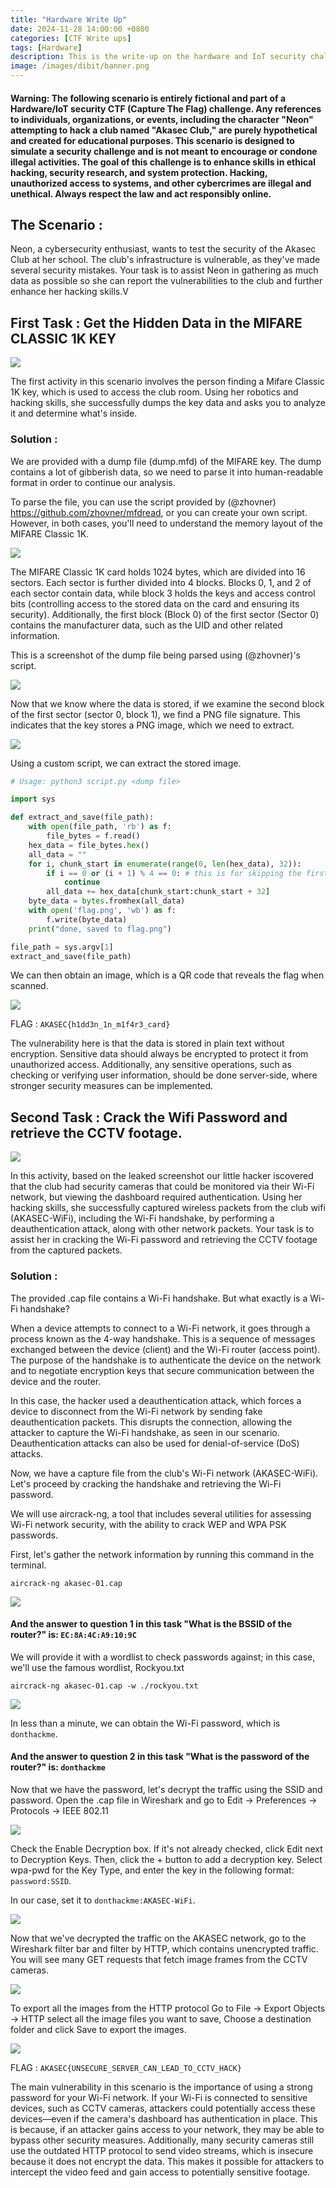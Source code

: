 ```yaml
---
title: "Hardware Write Up"
date: 2024-11-28 14:00:00 +0800
categories: [CTF Write ups]
tags: [Hardware]
description: This is the write-up on the hardware and IoT security challenges that I made and presented for the DIBIT event at INPT School in Rabat, Morocco.
image: /images/dibit/banner.png
---
```


#### Warning: The following scenario is entirely fictional and part of a Hardware/IoT security CTF (Capture The Flag) challenge. Any references to individuals, organizations, or events, including the character "Neon" attempting to hack a club named "Akasec Club," are purely hypothetical and created for educational purposes. This scenario is designed to simulate a security challenge and is not meant to encourage or condone illegal activities. The goal of this challenge is to enhance skills in ethical hacking, security research, and system protection. Hacking, unauthorized access to systems, and other cybercrimes are illegal and unethical. Always respect the law and act responsibly online.

## The Scenario :

Neon, a cybersecurity enthusiast, wants to test the security of the Akasec Club at her school. The club's infrastructure is vulnerable, as they've made several security mistakes. Your task is to assist Neon in gathering as much data as possible so she can report the vulnerabilities to the club and further enhance her hacking skills.V

## First Task : Get the Hidden Data in the MIFARE CLASSIC 1K KEY

![](/images/dibit/arduino-cir.png)

The first activity in this scenario involves the person finding a Mifare Classic 1K key, which is used to access the club room. Using her robotics and hacking skills, she successfully dumps the key data and asks you to analyze it and determine what's inside.

### Solution :

We are provided with a dump file (dump.mfd) of the MIFARE key. The dump contains a lot of gibberish data, so we need to parse it into human-readable format in order to continue our analysis.

To parse the file, you can use the script provided by (@zhovner) https://github.com/zhovner/mfdread, or you can create your own script. However, in both cases, you'll need to understand the memory layout of the MIFARE Classic 1K.

![](/images/dibit/layout.png)

The MIFARE Classic 1K card holds 1024 bytes, which are divided into 16 sectors. Each sector is further divided into 4 blocks. Blocks 0, 1, and 2 of each sector contain data, while block 3 holds the keys and access control bits (controlling access to the stored data on the card and ensuring its security). Additionally, the first block (Block 0) of the first sector (Sector 0) contains the manufacturer data, such as the UID and other related information.

This is a screenshot of the dump file being parsed using (@zhovner)'s script.

![](/images/dibit/parse.png)

Now that we know where the data is stored, if we examine the second block of the first sector (sector 0, block 1), we find a PNG file signature. This indicates that the key stores a PNG image, which we need to extract.

![](/images/dibit/unhex.png)

Using a custom script, we can extract the stored image.

```py
# Usage: python3 script.py <dump file>

import sys

def extract_and_save(file_path):
    with open(file_path, 'rb') as f:
        file_bytes = f.read()
    hex_data = file_bytes.hex()
    all_data = ""
    for i, chunk_start in enumerate(range(0, len(hex_data), 32)):
        if i == 0 or (i + 1) % 4 == 0: # this is for skipping the first block in first sector and the 4th block in each sector
            continue
        all_data += hex_data[chunk_start:chunk_start + 32]
    byte_data = bytes.fromhex(all_data)
    with open('flag.png', 'wb') as f:
        f.write(byte_data)
    print("done, saved to flag.png")

file_path = sys.argv[1]
extract_and_save(file_path)
```

We can then obtain an image, which is a QR code that reveals the flag when scanned.

![](/images/dibit/qr-flag.png)

FLAG : `AKASEC{h1dd3n_1n_m1f4r3_card}`

The vulnerability here is that the data is stored in plain text without encryption. Sensitive data should always be encrypted to protect it from unauthorized access. Additionally, any sensitive operations, such as checking or verifying user information, should be done server-side, where stronger security measures can be implemented.

## Second Task : Crack the Wifi Password and retrieve the CCTV footage.

![](/images/dibit/cctv.png)

In this activity, based on the leaked screenshot our little hacker iscovered that the club had security cameras that could be monitored via their Wi-Fi network, but viewing the dashboard required authentication. Using her hacking skills, she successfully captured wireless packets from the club wifi (AKASEC-WiFi), including the Wi-Fi handshake, by performing a deauthentication attack, along with other network packets. Your task is to assist her in cracking the Wi-Fi password and retrieving the CCTV footage from the captured packets.

### Solution :

The provided .cap file contains a Wi-Fi handshake. But what exactly is a Wi-Fi handshake?

When a device attempts to connect to a Wi-Fi network, it goes through a process known as the 4-way handshake. This is a sequence of messages exchanged between the device (client) and the Wi-Fi router (access point). The purpose of the handshake is to authenticate the device on the network and to negotiate encryption keys that secure communication between the device and the router.

In this case, the hacker used a deauthentication attack, which forces a device to disconnect from the Wi-Fi network by sending fake deauthentication packets. This disrupts the connection, allowing the attacker to capture the Wi-Fi handshake, as seen in our scenario. Deauthentication attacks can also be used for denial-of-service (DoS) attacks.

Now, we have a capture file from the club's Wi-Fi network (AKASEC-WiFi). Let's proceed by cracking the handshake and retrieving the Wi-Fi password.


We will use aircrack-ng, a tool that includes several utilities for assessing Wi-Fi network security, with the ability to crack WEP and WPA PSK passwords.

First, let's gather the network information by running this command in the terminal.

```shell
aircrack-ng akasec-01.cap
```

![](/images/dibit/aircrack.png)

#### And the answer to question 1 in this task "What is the BSSID of the router?" is: `EC:8A:4C:A9:10:9C`

We will provide it with a wordlist to check passwords against; in this case, we'll use the famous wordlist, Rockyou.txt

```shell
aircrack-ng akasec-01.cap -w ./rockyou.txt
```

![](/images/dibit/crack.png)

In less than a minute, we can obtain the Wi-Fi password, which is `donthackme`.

#### And the answer to question 2 in this task "What is the password of the router?" is: `donthackme`

Now that we have the password, let's decrypt the traffic using the SSID and password.
Open the .cap file in Wireshark and go to Edit → Preferences → Protocols → IEEE 802.11

![](/images/dibit/pref.png)


Check the Enable Decryption box. If it's not already checked, click Edit next to Decryption Keys. Then, click the + button to add a decryption key.
Select wpa-pwd for the Key Type, and enter the key in the following format: `password:SSID`.

In our case, set it to `donthackme:AKASEC-WiFi`.

![](/images/dibit/wpa.png)

Now that we've decrypted the traffic on the AKASEC network, go to the Wireshark filter bar and filter by HTTP, which contains unencrypted traffic. You will see many GET requests that fetch image frames from the CCTV cameras.

![](/images/dibit/frames.png)

To export all the images from the HTTP protocol Go to File → Export Objects → HTTP select all the image files you want to save, Choose a destination folder and click Save to export the images.

![](/images/dibit/exported.png)

FLAG : `AKASEC{UNSECURE_SERVER_CAN_LEAD_TO_CCTV_HACK}`

The main vulnerability in this scenario is the importance of using a strong password for your Wi-Fi network. If your Wi-Fi is connected to sensitive devices, such as CCTV cameras, attackers could potentially access these devices—even if the camera's dashboard has authentication in place. This is because, if an attacker gains access to your network, they may be able to bypass other security measures. Additionally, many security cameras still use the outdated HTTP protocol to send video streams, which is insecure because it does not encrypt the data. This makes it possible for attackers to intercept the video feed and gain access to potentially sensitive footage.


